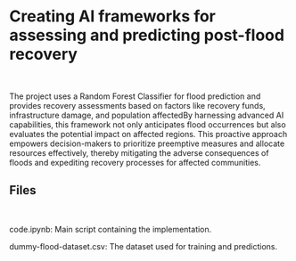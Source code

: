
<h1>Creating AI frameworks for assessing and predicting post-flood recovery</h1><br/>
  
<p>The project uses a Random Forest Classifier for flood prediction and provides recovery assessments based on factors like recovery funds, infrastructure damage, and population affectedBy harnessing advanced AI capabilities, this framework not only anticipates flood occurrences but also evaluates the potential impact on affected regions. This proactive approach empowers decision-makers to prioritize preemptive measures and allocate resources effectively, thereby mitigating the adverse consequences of floods and expediting recovery processes for affected communities. </p>


<h2>Files</h2><br/>
<p>code.ipynb: Main script containing the implementation.</p>
<p>dummy-flood-dataset.csv: The dataset used for training and predictions.</p>
